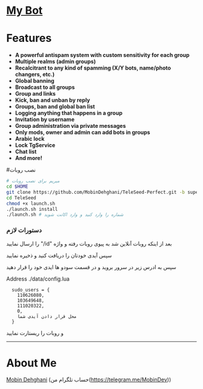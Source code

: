 # [My Bot](https://telegram.me/MobinDev)
# Features

* **A powerful antispam system with custom sensitivity for each group**
* **Multiple realms (admin groups)**
* **Recalcitrant to any kind of spamming (X/Y bots, name/photo changers, etc.)**
* **Global banning**
* **Broadcast to all groups**
* **Group and  links**
* **Kick, ban and unban by reply**
* **Groups, ban and global ban list**
* **Logging anything that happens in a group**
* **Invitation by username**
* **Group administration via private messages**
* **Only mods, owner and admin can add bots in groups**
* **Arabic lock**
* **Lock TgService**
* **Chat list**
* **And more!**


#نصب روبات

```sh
# میریم برای نصب روبات
cd $HOME
git clone https://github.com/MobinDehghani/TeleSeed-Perfect.git -b supergroups
cd TeleSeed
chmod +x launch.sh
./launch.sh install
./launch.sh # شماره را وارد کنید و وارد اکانت شوید
```

### دستورات لازم

 را ارسال نمایید "/id" بعد از اینکه روبات آنلاین شد به پیوی روبات رفته و واژه

سپس آیدی خودتان را دریافت کنید و ذخیره نمایید

سپس به ادرس زیر در سرور بروید و در قسمت سودو ها ایدی  خود را قرار دهید

Address ./data/config.lua
```
  sudo_users = {
    110626080,
    103649648,
    111020322,
    0,
    محل قرار دادن آیدی شما
  }
```
و روبات را ریستارت نمایید

* * *

# About Me

[Mobin Dehghani](https://github.com/MobinDehghani) (حساب تلگرام من(https://telegram.me/MobinDev))
